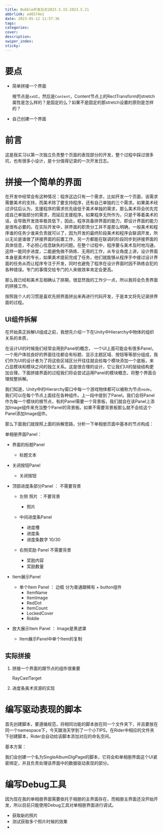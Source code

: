 ```yaml
---
title: Bubble开发日志2023.5.15-2023.5.21
abbrlink: a46574e1
date: 2023-05-12 11:57:36
tags:
categories:
cover:
description:
swiper_index:
sticky:
---
```


# 要点

- 简单拼接一个界面

  根节点是`xxUI`，然后是`Content`，Content节点上的RectTransform的stretch属性是怎么样的？是固定的么？如果不是固定的那stretch设置的原则是怎样的？
  
- 自己创建一个界面



# 前言

这是我实习以第一次独立负责整个页面的表现部分的开发，整个过程中踩过很多坑，也有很多小设计，是十分值得记录的一次开发日志。

# 拼接一个简单的界面

在开发中经常会有这种情况：程序这边只有一个需求，比如开发一个页面，该需求需要美术的支持，而美术除了要支持程序，还有自己单独的三个需求。如果美术经过评估后认为，支援程序的需求优先级低于美术单独的需求，那么美术将会优先完成自己单独部分的需求，而延后支援程序。如果程序无所作为，只是干等着美术的话，会导致开发效率极其低下，因此，程序具备拼界面的能力，即设计界面的能力是很有必要的。在实际开发中，拼界面的职责分工并不是那么明确，一般美术和程序谁的任务少谁来负责就可以了，因为开发的最终阶段美术和程序会联调开发，所以无论是谁做了拼接界面的前置工作，另一方都能在联调的阶段同步到拼接界面的具体信息，不必担心信息缺失的问题。在整个过程中，程序要与美术及时地沟通，这样一能同步进度，二能避免做不熟练、无用的工作，从专业角度上讲，设计界面本身是美术的专长，如果美术提前完成了任务，他们就能够从程序手中接过设计界面的任务从而让程序专注于开发，同时也避免了程序在设计界面时因不熟练会犯的各种错误。专门的事情交给专门的人来做效率肯定会更高。

那么我已经和美术互相确认了排期，很显然我的工作少一点，所以我将会负责界面的拼接工作。

按照我个人的习惯是喜欢先把界面拼出来再进行代码开发，于是本文将先记录拼界面的过程。

## UI组件拆解

在开始真正拆解UI组成之前，我想先介绍一下在Unity中Hierarchy中物体的组织关系的本质，

在设计UI的时候我们经常会用到Panel的概念， 一个UI上面可能会有很多Panel，一个用户体验良好的界面往往都会有标题、显示主题区域、按钮等等部分组成，我们作为UI的设计者为了将这些区域区分开往往就会给每个模块添加一个底板，来凸显模块和模块之间的独立关系。这是很合理的设计，它让我们UI的层级结构更加合理，下面拼接界面的过程我们将会尝试运用Panel的模块概念，将整个界面合理规整拆解。

我们知道，Unity中的Hierarchy窗口中每一个游戏物体都可以被称为节点`node`，我们可以在每个节点上面挂在各种组件。上一段中提到了Panel。我们会将Panel作为每一个模块的根节点，有的Panel需要一个背景板，我们就会在该Panel上添加Image组件来充当整个Panel的背景板。如果不需要背景板那么就不会给这个Panel添加Image组件。

那么下面我们就按照上面的拆解思路，分析一下单相册页面中基本的节点构成：

单相册界面Panel：

- 界面的标题Panel
  - 标题文本

- 关闭按钮Panel
  - 关闭按钮

- 顶部进度条部分Panel ： 不需要背景
  - 左侧 照片     ：不要背景
    - 照片                                                                                                                                                                                                                                                                                                                                                                                                                                                                                                                                                                                                                                                                                                                                                              
  - 中间进度条Panel
    - 进度槽
    - 进度条
    - 进度条数字 10/30

  - 右侧奖励 Panel 不需要背景
    - 奖励内容
    - 奖励数量

- Item展示Panel

  - 单个Item Panel ： 边框 分为普通跟稀有 + button组件
    - ItemName
    - ItemImage
    - RedDot
    - ItemCount
    - LockedCover
    - Riddle

- 放大展示Item Panel ： Image是黑遮罩

  - Item展示Panel中单个Item的复制


## 实际拼接

1. 拼接一个界面的跟节点的组件很重要

   RayCastTarget

1. 进度条美术资源的实现


# 编写驱动表现的脚本

首先创建脚本，要遵循规范，将相同功能的脚本放在同一个文件夹下，并且要放在同一个namespace下，今天跟浩天学到了一个小TIPS，在Rider中相应的文件夹下创建脚本，Rider会自动给该脚本添加对应的命名空间。

基本方案：

我们会创建一个名为SingleAlbumDlgPage的脚本，它将会和单相册界面这个UI紧密绑定，并且负责处理该界面中的数据驱动表现的部分。

# 编写Debug工具

因为现在我的单相册界面需要依托于相册的主界面存在，而相册主界面还没开始开发，所以目前只能使用Debug工具对单相册界面进行调试。



- 获取新的照片
- 测试获取多个照片时候的效果
- 


